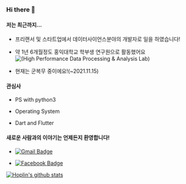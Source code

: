 ### Hi there 👋

#### 저는 최근까지...

- 프리랜서 및 스타트업에서 데이터사이언스분야의 개발자로 일을 하였습니다!

- 약 1년 6개월정도 홍익대학교 학부생 연구원으로 활동했어요![(High Performance Data Processing & Analysis Lab)](https://hpclab.hongik.ac.kr/index.php/member/alumni/)

- 현재는 군복무 중이에요!(~2021.11.15)

#### 관심사

- PS with python3

- Operating System

- Dart and Flutter

#### 새로운 사람과의 이야기는 언제든지 환영합니다!

- [![Gmail Badge](https://img.shields.io/badge/Gmail-d14836?style=flat-square&logo=Gmail&logoColor=white&link=mailto:jhoplin7259@gmail.com)](mailto:jhoplin7259@gmail.com) 

- [![Facebook Badge](https://img.shields.io/badge/facebook-1877f2?style=flat-square&logo=facebook&logoColor=white&link=https://www.facebook.com/hoplin.Junho)](https://www.facebook.com/hoplin.Junho)


[![Hoplin's github stats](https://github-readme-stats.vercel.app/api?username=J-hoplin1)](https://github.com/anuraghazra/github-readme-stats)
